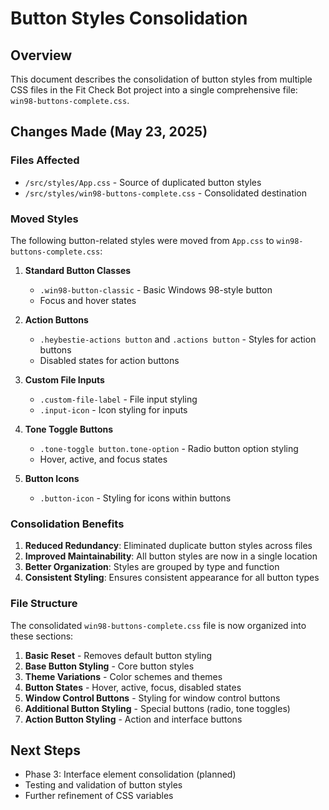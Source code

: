 # Button Styles Consolidation

## Overview
This document describes the consolidation of button styles from multiple CSS files in the Fit Check Bot project into a single comprehensive file: `win98-buttons-complete.css`.

## Changes Made (May 23, 2025)

### Files Affected
- `/src/styles/App.css` - Source of duplicated button styles
- `/src/styles/win98-buttons-complete.css` - Consolidated destination 

### Moved Styles
The following button-related styles were moved from `App.css` to `win98-buttons-complete.css`:

1. **Standard Button Classes**
   - `.win98-button-classic` - Basic Windows 98-style button
   - Focus and hover states

2. **Action Buttons**
   - `.heybestie-actions button` and `.actions button` - Styles for action buttons
   - Disabled states for action buttons

3. **Custom File Inputs**
   - `.custom-file-label` - File input styling
   - `.input-icon` - Icon styling for inputs

4. **Tone Toggle Buttons**
   - `.tone-toggle button.tone-option` - Radio button option styling
   - Hover, active, and focus states

5. **Button Icons**
   - `.button-icon` - Styling for icons within buttons

### Consolidation Benefits
1. **Reduced Redundancy**: Eliminated duplicate button styles across files
2. **Improved Maintainability**: All button styles are now in a single location
3. **Better Organization**: Styles are grouped by type and function
4. **Consistent Styling**: Ensures consistent appearance for all button types

### File Structure
The consolidated `win98-buttons-complete.css` file is now organized into these sections:

1. **Basic Reset** - Removes default button styling
2. **Base Button Styling** - Core button styles
3. **Theme Variations** - Color schemes and themes
4. **Button States** - Hover, active, focus, disabled states
5. **Window Control Buttons** - Styling for window control buttons
6. **Additional Button Styling** - Special buttons (radio, tone toggles)
7. **Action Button Styling** - Action and interface buttons

## Next Steps
- Phase 3: Interface element consolidation (planned)
- Testing and validation of button styles
- Further refinement of CSS variables
